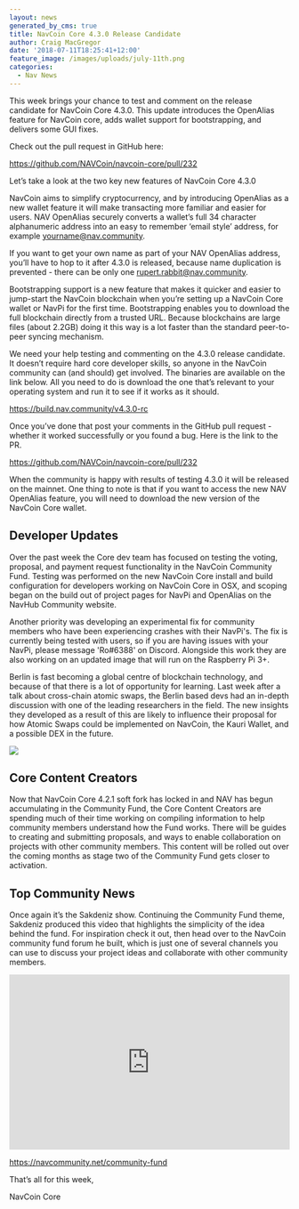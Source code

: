 ```yaml
---
layout: news
generated_by_cms: true
title: NavCoin Core 4.3.0 Release Candidate
author: Craig MacGregor
date: '2018-07-11T18:25:41+12:00'
feature_image: /images/uploads/july-11th.png
categories:
  - Nav News
---
```

This week brings your chance to test and comment on the release candidate for NavCoin Core 4.3.0. This update introduces the OpenAlias feature for NavCoin core, adds wallet support for bootstrapping, and delivers some GUI fixes.

Check out the pull request in GitHub here:

<https://github.com/NAVCoin/navcoin-core/pull/232>

Let’s take a look at the two key new features of NavCoin Core 4.3.0

NavCoin aims to simplify cryptocurrency, and by introducing OpenAlias as a new wallet feature it will make transacting more familiar and easier for users. NAV OpenAlias securely converts a wallet’s full 34 character alphanumeric address into an easy to remember ‘email style’ address, for example yourname@nav.community.

If you want to get your own name as part of your NAV OpenAlias address, you’ll have to hop to it after 4.3.0 is released, because name duplication is prevented - there can be only one rupert.rabbit@nav.community.

Bootstrapping support is a new feature that makes it quicker and easier to jump-start the NavCoin blockchain when you’re setting up a NavCoin Core wallet or NavPi for the first time. Bootstrapping enables you to download the full blockchain directly from a trusted URL. Because blockchains are large files (about 2.2GB) doing it this way is a lot faster than the standard peer-to-peer syncing mechanism.

We need your help testing and commenting on the 4.3.0 release candidate. It doesn’t require hard core developer skills, so anyone in the NavCoin community can (and should) get involved. The binaries are available on the link below. All you need to do is download the one that’s relevant to your operating system and run it to see if it works as it should.

<https://build.nav.community/v4.3.0-rc>

Once you’ve done that post your comments in the GitHub pull request - whether it worked successfully or you found a bug. Here is the link to the PR.

<https://github.com/NAVCoin/navcoin-core/pull/232>

When the community is happy with results of testing 4.3.0 it will be released on the mainnet. One thing to note is that if you want to access the new NAV OpenAlias feature, you will need to download the new version of the NavCoin Core wallet.

## Developer Updates

Over the past week the Core dev team has focused on testing the voting, proposal, and payment request functionality in the NavCoin Community Fund. Testing was performed on the new NavCoin Core install and build configuration for developers working on NavCoin Core in OSX, and scoping began on the build out of project pages for NavPi and OpenAlias on the NavHub Community website. 

Another priority was developing an experimental fix for community members who have been experiencing crashes with their NavPi's. The fix is currently being tested with users, so if you are having issues with your NavPi, please message 'Ro#6388' on Discord. Alongside this work they are also working on an updated image that will run on the Raspberry Pi 3+. 

Berlin is fast becoming a global centre of blockchain technology, and because of that there is a lot of opportunity for learning. Last week after a talk about cross-chain atomic swaps, the Berlin based devs had an in-depth discussion with one of the leading researchers in the field. The new insights they developed as a result of this are likely to influence their proposal for how Atomic Swaps could be implemented on NavCoin, the Kauri Wallet, and a possible DEX in the future.

![](/images/uploads/incollage_20180711_185643491.jpg)

## Core Content Creators

Now that NavCoin Core 4.2.1 soft fork has locked in and NAV has begun accumulating in the Community Fund, the Core Content Creators are spending much of their time working on compiling information to help community members understand how the Fund works. There will be guides to creating and submitting proposals, and ways to enable collaboration on projects with other community members. This content will be rolled out over the coming months as stage two of the Community Fund gets closer to activation. 

## Top Community News

Once again it’s the Sakdeniz show. Continuing the Community Fund theme, Sakdeniz produced this video that highlights the simplicity of the idea behind the fund. For inspiration check it out, then head over to the NavCoin community fund forum he built, which is just one of several channels you can use to discuss your project ideas and collaborate with other community members. 

<iframe width="100%" height="315" src="https://www.youtube.com/embed/R5LbxuWDCBc" frameborder="0" allow="autoplay; encrypted-media" allowfullscreen></iframe>

<https://navcommunity.net/community-fund>

That’s all for this week,

NavCoin Core
